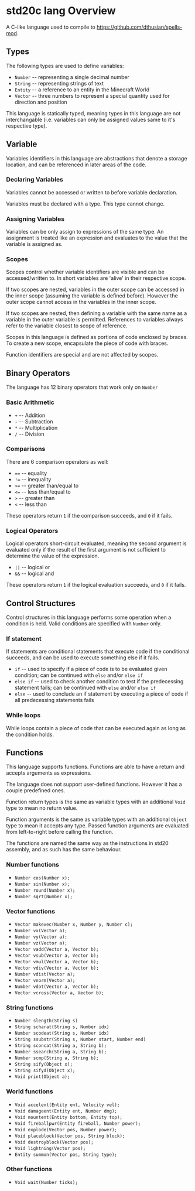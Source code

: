 # std20c lang Overview
A C-like language used to compile to https://github.com/dthusian/spells-mod.

## Types
The following types are used to define variables:
- `Number` -- representing a single decimal number
- `String` -- representing strings of text
- `Entity` -- a reference to an entity in the Minecraft World
- `Vector` -- three numbers to represent a special quantity used for direction and position

This language is statically typed, meaning types in this language are not interchangable (i.e. variables can only be assigned values same to it's respective type).

## Variable
Variables identifiers in this language are abstractions that denote a storage location, and can be referenced in later areas of the code.

### Declaring Variables
Variables cannot be accessed or written to before variable declaration.

Variables must be declared with a type. This type cannot change.

### Assigning Variables
Variables can be only assign to expressions of the same type. An assignment is treated like an expression and evaluates to the value that the variable is assigned as.

### Scopes
Scopes control whether variable identifiers are visible and can be accessed/written to. In short variables are 'alive' in their respective scope.

If two scopes are nested, variables in the outer scope can be accessed in the inner scope (assuming the variable is defined before). However the outer scope cannot access in the variables in the inner scope.

If two scopes are nested, then defining a variable with the same name as a variable in the outer variable is permitted. References to variables always refer to the variable closest to scope of reference.

Scopes in this language is defined as portions of code enclosed by braces. To create a new scope, encapsulate the piece of code with braces.

Function identifiers are special and are not affected by scopes.

## Binary Operators
The language has 12 binary operators that work only on `Number`

### Basic Arithmetic
- `+` -- Addition
- `-` -- Subtraction
- `*` -- Multiplication
- `/` -- Division

### Comparisons
There are 6 comparison operators as well:
- `==` -- equality
- `!=` -- inequality
- `>=` -- greater than/equal to
- `<=` -- less than/equal to
- `>` -- greater than
- `<` -- less than

These operators return `1` if the comparison succeeds, and `0` if it fails.

### Logical Operators
Logical operators short-circuit evaluated, meaning the second argument is evaluated only if the result of the first argument is not sufficient to determine the value of the expression.

- `||` -- logical or
- `&&` -- logical and

These operators return `1` if the logical evaluation succeeds, and `0` if it fails.

## Control Structures

Control structures in this language performs some operation when a condition is held. Valid conditions are specified with `Number` only.

### If statement
If statements are conditional statements that execute code if the conditional succeeds, and can be used to execute something else if it fails.
- `if` -- used to specify if a piece of code is to be evaluated given condition; can be continued with `else` and/or `else if`
- `else if` -- used to check another condition to test if the predecessing statement fails; can be continued with `else` and/or `else if`
- `else` -- used to conclude an if statement by executing a piece of code if all predecessing statements fails
### While loops

While loops contain a piece of code that can be executed again as long as the condition holds.

## Functions
This language supports functions. Functions are able to have a return and accepts arguments as expressions.

The language does not support user-defined functions. However it has a couple predefined ones.

Function return types is the same as variable types with an additional `Void` type to mean no return value.

Function arguments is the same as variable types with an additional `Object` type to mean it accepts any type. Passed function arguments are evaluated from left-to-right before calling the function.

The functions are named the same way as the instructions in std20 assembly, and as such has the same behaviour.

### Number functions
- `Number cos(Number x);`
- `Number sin(Number x);`
- `Number round(Number x);`
- `Number sqrt(Number x);`

### Vector functions
- `Vector makevec(Number x, Number y, Number c);`
- `Number vx(Vector a);`
- `Number vy(Vector a);`
- `Number vz(Vector a);`
- `Vector vadd(Vector a, Vector b);`
- `Vector vsub(Vector a, Vector b);`
- `Vector vmul(Vector a, Vector b);`
- `Vector vdiv(Vector a, Vector b);`
- `Number vdist(Vector a);`
- `Vector vnorm(Vector a);`
- `Number vdot(Vector a, Vector b);`
- `Vector vcross(Vector a, Vector b);`

### String functions
- `Number slength(String s)`
- `String scharat(String s, Number idx)`
- `Number scodeat(String s, Number idx)`
- `String ssubstr(String s, Number start, Number end)`
- `String sconcat(String a, String b);`
- `Number ssearch(String a, String b);`
- `Number scmp(String a, String b);`
- `String sify(Object x);`
- `String sifyd(Object x);`
- `Void print(Object a);`
### World functions
- `Void accelent(Entity ent, Velocity vel);`
- `Void damageent(Entity ent, Number dmg);`
- `Void mountent(Entity bottom, Entity top);`
- `Void fireballpwr(Entity fireball, Number power);`
- `Void explode(Vector pos, Number power);`
- `Void placeblock(Vector pos, String block);`
- `Void destroyblock(Vector pos);`
- `Void lightning(Vector pos);`
- `Entity summon(Vector pos, String type);`

### Other functions
- `Void wait(Number ticks);`
